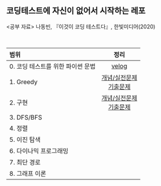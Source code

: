 ## 코딩테스트에 자신이 없어서 시작하는 레포

<공부 자료>
나동빈, 『이것이 코딩 테스트다』, 한빛미디어(2020)

<br>

|범위|정리|
|:-----|:---:|
|0. 코딩 테스트를 위한 파이썬 문법|[velog](https://velog.io/@bbirong/0.-%EC%BD%94%EB%94%A9-%ED%85%8C%EC%8A%A4%ED%8A%B8%EB%A5%BC-%EC%9C%84%ED%95%9C-%ED%8C%8C%EC%9D%B4%EC%8D%AC-%EB%AC%B8%EB%B2%95)|
|1. Greedy|[개념/실전문제](https://velog.io/@bbirong/%EC%9D%B4%EA%B2%83%EC%9D%B4-%EC%BD%94%EB%94%A9-%ED%85%8C%EC%8A%A4%ED%8A%B8%EB%8B%A4-%EA%B7%B8%EB%A6%AC%EB%94%94) <br> [기출문제](https://velog.io/@bbirong/1-2.-Greedy-%EA%B8%B0%EC%B6%9C-%EB%AC%B8%EC%A0%9C)|
|2. 구현|[개념/실전문제](https://velog.io/@bbirong/2.-%EA%B5%AC%ED%98%84-%EA%B0%9C%EB%85%90-%EC%8B%A4%EC%A0%84-%EB%AC%B8%EC%A0%9C) <br> [기출문제](https://velog.io/@bbirong/2-2.-%EA%B5%AC%ED%98%84-%EA%B8%B0%EC%B6%9C%EB%AC%B8%EC%A0%9C#q7-%EB%9F%AD%ED%82%A4-%EC%8A%A4%ED%8A%B8%EB%A0%88%EC%9D%B4%ED%8A%B8)|
|3. DFS/BFS||
|4. 정렬||
|5. 이진 탐색||
|6. 다이나믹 프로그래밍||
|7. 최단 경로||
|8. 그래프 이론||


